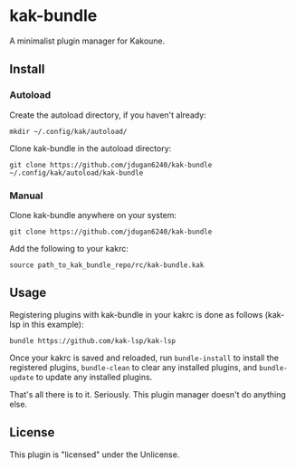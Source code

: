 # kak-bundle

A minimalist plugin manager for Kakoune.

## Install

### Autoload

Create the autoload directory, if you haven't already:

```
mkdir ~/.config/kak/autoload/
```

Clone kak-bundle in the autoload directory:

```
git clone https://github.com/jdugan6240/kak-bundle ~/.config/kak/autoload/kak-bundle
```

### Manual

Clone kak-bundle anywhere on your system:

```
git clone https://github.com/jdugan6240/kak-bundle
```

Add the following to your kakrc:

```
source path_to_kak_bundle_repo/rc/kak-bundle.kak
```

## Usage

Registering plugins with kak-bundle in your kakrc is done as follows (kak-lsp in this example):

```
bundle https://github.com/kak-lsp/kak-lsp
```

Once your kakrc is saved and reloaded, run `bundle-install` to install the registered plugins, `bundle-clean` to
clear any installed plugins, and `bundle-update` to update any installed plugins.

That's all there is to it. Seriously. This plugin manager doesn't do anything else.

## License

This plugin is "licensed" under the Unlicense.
